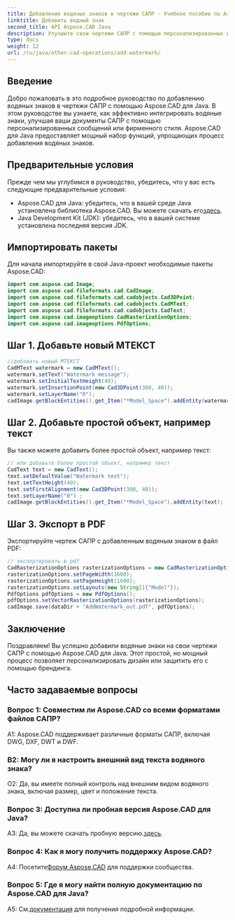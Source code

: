 ```yaml
---
title: Добавление водяных знаков в чертежи САПР - Учебное пособие по Aspose.CAD для Java
linktitle: Добавить водный знак
second_title: API Aspose.CAD Java
description: Улучшите свои чертежи САПР с помощью персонализированных водяных знаков с помощью Aspose.CAD для Java. Следуйте нашему пошаговому руководству для бесшовной интеграции.
type: docs
weight: 12
url: /ru/java/other-cad-operations/add-watermark/
---
```

## Введение

Добро пожаловать в это подробное руководство по добавлению водяных знаков в чертежи САПР с помощью Aspose.CAD для Java. В этом руководстве вы узнаете, как эффективно интегрировать водяные знаки, улучшая ваши документы САПР с помощью персонализированных сообщений или фирменного стиля. Aspose.CAD для Java предоставляет мощный набор функций, упрощающих процесс добавления водяных знаков.

## Предварительные условия

Прежде чем мы углубимся в руководство, убедитесь, что у вас есть следующие предварительные условия:

-  Aspose.CAD для Java: убедитесь, что в вашей среде Java установлена библиотека Aspose.CAD. Вы можете скачать его[здесь](https://releases.aspose.com/cad/java/).
- Java Development Kit (JDK): убедитесь, что в вашей системе установлена последняя версия JDK.

## Импортировать пакеты

Для начала импортируйте в свой Java-проект необходимые пакеты Aspose.CAD:

```java
import com.aspose.cad.Image;
import com.aspose.cad.fileformats.cad.CadImage;
import com.aspose.cad.fileformats.cad.cadobjects.Cad3DPoint;
import com.aspose.cad.fileformats.cad.cadobjects.CadMText;
import com.aspose.cad.fileformats.cad.cadobjects.CadText;
import com.aspose.cad.imageoptions.CadRasterizationOptions;
import com.aspose.cad.imageoptions.PdfOptions;
```

## Шаг 1. Добавьте новый МТЕКСТ

```java
//добавить новый МТЕКСТ
CadMText watermark = new CadMText();
watermark.setText("Watermark message");
watermark.setInitialTextHeight(40);
watermark.setInsertionPoint(new Cad3DPoint(300, 40));
watermark.setLayerName("0");
cadImage.getBlockEntities().get_Item("*Model_Space").addEntity(watermark);
```

## Шаг 2. Добавьте простой объект, например текст

Вы также можете добавить более простой объект, например текст:

```java
// или добавьте более простой объект, например текст
CadText text = new CadText();
text.setDefaultValue("Watermark text");
text.setTextHeight(40);
text.setFirstAlignment(new Cad3DPoint(300, 40));
text.setLayerName("0") ;
cadImage.getBlockEntities().get_Item("*Model_Space").addEntity(text);
```

## Шаг 3. Экспорт в PDF

Экспортируйте чертеж САПР с добавленным водяным знаком в файл PDF:

```java
// экспортировать в pdf
CadRasterizationOptions rasterizationOptions = new CadRasterizationOptions();
rasterizationOptions.setPageWidth(1600);
rasterizationOptions.setPageHeight(1600);
rasterizationOptions.setLayouts(new String[]{"Model"});
PdfOptions pdfOptions = new PdfOptions();
pdfOptions.setVectorRasterizationOptions(rasterizationOptions);
cadImage.save(dataDir + "AddWatermark_out.pdf", pdfOptions);

```

## Заключение

Поздравляем! Вы успешно добавили водяные знаки на свои чертежи САПР с помощью Aspose.CAD для Java. Этот простой, но мощный процесс позволяет персонализировать дизайн или защитить его с помощью брендинга.

## Часто задаваемые вопросы

### Вопрос 1: Совместим ли Aspose.CAD со всеми форматами файлов САПР?

A1: Aspose.CAD поддерживает различные форматы САПР, включая DWG, DXF, DWT и DWF.

### В2: Могу ли я настроить внешний вид текста водяного знака?

О2: Да, вы имеете полный контроль над внешним видом водяного знака, включая размер, цвет и положение текста.

### Вопрос 3: Доступна ли пробная версия Aspose.CAD для Java?

 A3: Да, вы можете скачать пробную версию.[здесь](https://releases.aspose.com/).

### Вопрос 4: Как я могу получить поддержку Aspose.CAD?

 А4: Посетите[Форум Aspose.CAD](https://forum.aspose.com/c/cad/19) для поддержки сообщества.

### Вопрос 5: Где я могу найти полную документацию по Aspose.CAD для Java?

 A5: См.[документация](https://reference.aspose.com/cad/java/) для получения подробной информации.